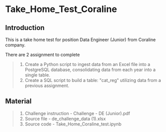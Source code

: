 # Take_Home_Test_Coraline

## Introduction
This is a take home test for position Data Engineer (Junior) from Coraline company.

There are 2 assignment to complete
>1. Create a Python script to ingest data from an Excel file into a PostgreSQL database, consolidating data from each year into a single table.
>2. Create a SQL script to build a table: "cat_reg" utilizing data from a previous  assignment.

## Material
>1. Challenge instruction - Challenge - DE (Junior).pdf
>2. Source file - de_challenge_data (1).xlsx
>3. Source code - Take_Home_Coraline_test.ipynb
